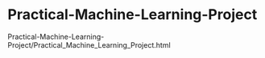 # Practical-Machine-Learning-Project
Practical-Machine-Learning-Project/Practical_Machine_Learning_Project.html
